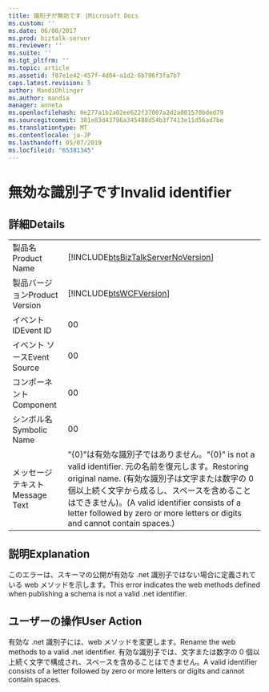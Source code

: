 ```yaml
---
title: 識別子が無効です |Microsoft Docs
ms.custom: ''
ms.date: 06/08/2017
ms.prod: biztalk-server
ms.reviewer: ''
ms.suite: ''
ms.tgt_pltfrm: ''
ms.topic: article
ms.assetid: f87e1e42-457f-4d04-a1d2-6b796f3fa7b7
caps.latest.revision: 5
author: MandiOhlinger
ms.author: mandia
manager: anneta
ms.openlocfilehash: 0e277a1b2a02ee622f37007a2d2a001570bded79
ms.sourcegitcommit: 381e83d43796a345488d54b3f7413e11d56ad7be
ms.translationtype: MT
ms.contentlocale: ja-JP
ms.lasthandoff: 05/07/2019
ms.locfileid: "65381345"
---
```

# <a name="invalid-identifier"></a><span data-ttu-id="39585-102">無効な識別子です</span><span class="sxs-lookup"><span data-stu-id="39585-102">Invalid identifier</span></span>
## <a name="details"></a><span data-ttu-id="39585-103">詳細</span><span class="sxs-lookup"><span data-stu-id="39585-103">Details</span></span>  
  
|                 |                                                                                                                                                                           |
|-----------------|---------------------------------------------------------------------------------------------------------------------------------------------------------------------------|
|  <span data-ttu-id="39585-104">製品名</span><span class="sxs-lookup"><span data-stu-id="39585-104">Product Name</span></span>   |                                            [!INCLUDE[btsBizTalkServerNoVersion](../includes/btsbiztalkservernoversion-md.md)]                                             |
| <span data-ttu-id="39585-105">製品バージョン</span><span class="sxs-lookup"><span data-stu-id="39585-105">Product Version</span></span> |                                                        [!INCLUDE[btsWCFVersion](../includes/btswcfversion-md.md)]                                                         |
|    <span data-ttu-id="39585-106">イベント ID</span><span class="sxs-lookup"><span data-stu-id="39585-106">Event ID</span></span>     |                                                                                     <span data-ttu-id="39585-107">0</span><span class="sxs-lookup"><span data-stu-id="39585-107">0</span></span>                                                                                     |
|  <span data-ttu-id="39585-108">イベント ソース</span><span class="sxs-lookup"><span data-stu-id="39585-108">Event Source</span></span>   |                                                                                     <span data-ttu-id="39585-109">0</span><span class="sxs-lookup"><span data-stu-id="39585-109">0</span></span>                                                                                     |
|    <span data-ttu-id="39585-110">コンポーネント</span><span class="sxs-lookup"><span data-stu-id="39585-110">Component</span></span>    |                                                                                     <span data-ttu-id="39585-111">0</span><span class="sxs-lookup"><span data-stu-id="39585-111">0</span></span>                                                                                     |
|  <span data-ttu-id="39585-112">シンボル名</span><span class="sxs-lookup"><span data-stu-id="39585-112">Symbolic Name</span></span>  |                                                                                     <span data-ttu-id="39585-113">0</span><span class="sxs-lookup"><span data-stu-id="39585-113">0</span></span>                                                                                     |
|  <span data-ttu-id="39585-114">メッセージ テキスト</span><span class="sxs-lookup"><span data-stu-id="39585-114">Message Text</span></span>   | <span data-ttu-id="39585-115">"{0}"は有効な識別子ではありません。</span><span class="sxs-lookup"><span data-stu-id="39585-115">"{0}" is not a valid identifier.</span></span> <span data-ttu-id="39585-116">元の名前を復元します。</span><span class="sxs-lookup"><span data-stu-id="39585-116">Restoring original name.</span></span> <span data-ttu-id="39585-117">(有効な識別子は文字または数字の 0 個以上続く文字から成るし、スペースを含めることはできません)。</span><span class="sxs-lookup"><span data-stu-id="39585-117">(A valid identifier consists of a letter followed by zero or more letters or digits and cannot contain spaces.)</span></span> |
  
## <a name="explanation"></a><span data-ttu-id="39585-118">説明</span><span class="sxs-lookup"><span data-stu-id="39585-118">Explanation</span></span>  
 <span data-ttu-id="39585-119">このエラーは、スキーマの公開が有効な .net 識別子ではない場合に定義されている web メソッドを示します。</span><span class="sxs-lookup"><span data-stu-id="39585-119">This error indicates the web methods defined when publishing a schema is not a valid .net identifier.</span></span>  
  
## <a name="user-action"></a><span data-ttu-id="39585-120">ユーザーの操作</span><span class="sxs-lookup"><span data-stu-id="39585-120">User Action</span></span>  
 <span data-ttu-id="39585-121">有効な .net 識別子には、web メソッドを変更します。</span><span class="sxs-lookup"><span data-stu-id="39585-121">Rename the web methods to a valid .net identifier.</span></span> <span data-ttu-id="39585-122">有効な識別子では、文字または数字の 0 個以上続く文字で構成され、スペースを含めることはできません。</span><span class="sxs-lookup"><span data-stu-id="39585-122">A valid identifier consists of a letter followed by zero or more letters or digits and cannot contain spaces.</span></span>
